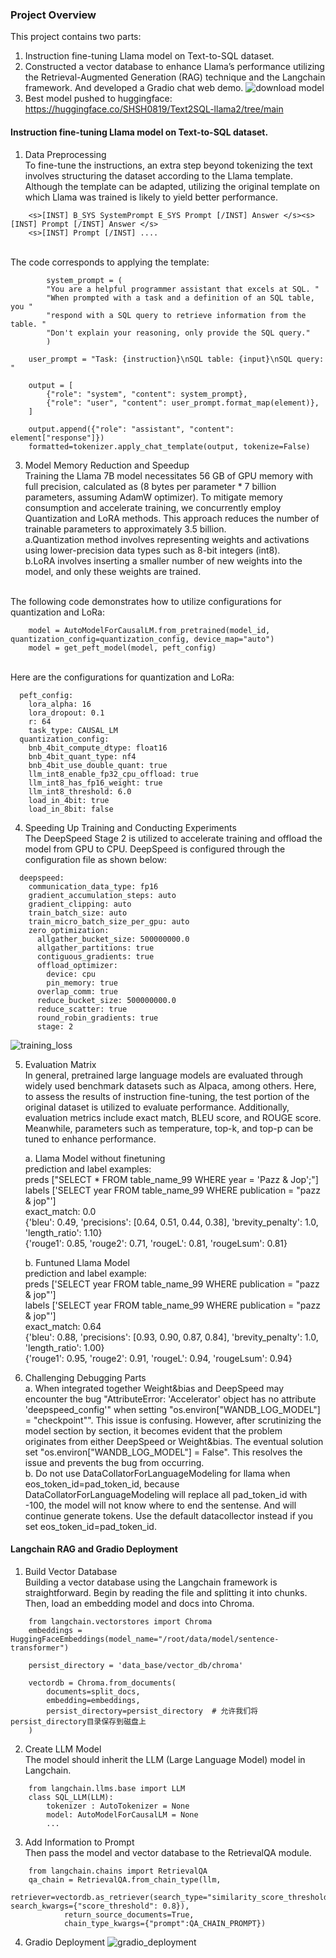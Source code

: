 ### Project Overview
This project contains two parts: 
1. Instruction fine-tuning Llama model on Text-to-SQL dataset.
2. Constructed a vector database to enhance Llama’s performance utilizing the Retrieval-Augmented Generation (RAG) technique and the Langchain framework. And developed a Gradio chat web demo.
![download model](model_overview.png)
3. Best model pushed to huggingface: https://huggingface.co/SHSH0819/Text2SQL-llama2/tree/main

#### Instruction fine-tuning Llama model on Text-to-SQL dataset.
1. Data Preprocessing
<br>To fine-tune the instructions, an extra step beyond tokenizing the text involves structuring the dataset according to the Llama template. Although the template can be adapted, utilizing the original template on which Llama was trained is likely to yield better performance.

```
    <s>[INST] B_SYS SystemPrompt E_SYS Prompt [/INST] Answer </s><s>[INST] Prompt [/INST] Answer </s> 
    <s>[INST] Prompt [/INST] ....
```
    
<br> The code corresponds to applying the template:

```
        system_prompt = (
        "You are a helpful programmer assistant that excels at SQL. "
        "When prompted with a task and a definition of an SQL table, you "
        "respond with a SQL query to retrieve information from the table. "
        "Don't explain your reasoning, only provide the SQL query."
        )

    user_prompt = "Task: {instruction}\nSQL table: {input}\nSQL query: "

    output = [
        {"role": "system", "content": system_prompt},
        {"role": "user", "content": user_prompt.format_map(element)},
    ]

    output.append({"role": "assistant", "content": element["response"]})
    formatted=tokenizer.apply_chat_template(output, tokenize=False)
```
    
3. Model Memory Reduction and Speedup
<br> Training the Llama 7B model necessitates 56 GB of GPU memory with full precision, calculated as (8 bytes per parameter * 7 billion parameters, assuming AdamW optimizer). To mitigate memory consumption and accelerate training, we concurrently employ Quantization and LoRA methods. This approach reduces the number of trainable parameters to approximately 3.5 billion.
<br> a.Quantization method involves representing weights and activations using lower-precision data types such as 8-bit integers (int8).
<br> b.LoRA involves inserting a smaller number of new weights into the model, and only these weights are trained.

<br> The following code demonstrates how to utilize configurations for quantization and LoRa:
```
    model = AutoModelForCausalLM.from_pretrained(model_id, quantization_config=quantization_config, device_map="auto")
    model = get_peft_model(model, peft_config)

```

<br> Here are the configurations for quantization and LoRa:
```
  peft_config:
    lora_alpha: 16
    lora_dropout: 0.1
    r: 64
    task_type: CAUSAL_LM
  quantization_config:
    bnb_4bit_compute_dtype: float16
    bnb_4bit_quant_type: nf4
    bnb_4bit_use_double_quant: true
    llm_int8_enable_fp32_cpu_offload: true
    llm_int8_has_fp16_weight: true
    llm_int8_threshold: 6.0
    load_in_4bit: true
    load_in_8bit: false
```

4. Speeding Up Training and Conducting Experiments
<br> The DeepSpeed Stage 2 is utilized to accelerate training and offload the model from GPU to CPU. DeepSpeed is configured through the configuration file as shown below:
```
  deepspeed:
    communication_data_type: fp16
    gradient_accumulation_steps: auto
    gradient_clipping: auto
    train_batch_size: auto
    train_micro_batch_size_per_gpu: auto
    zero_optimization:
      allgather_bucket_size: 500000000.0
      allgather_partitions: true
      contiguous_gradients: true
      offload_optimizer:
        device: cpu
        pin_memory: true
      overlap_comm: true
      reduce_bucket_size: 500000000.0
      reduce_scatter: true
      round_robin_gradients: true
      stage: 2
```

![training_loss](train_eval_loss.png)

5. Evaluation Matrix
<br> In general, pretrained large language models are evaluated through widely used benchmark datasets such as Alpaca, among others. Here, to assess the results of instruction fine-tuning, the test portion of the original dataset is utilized to evaluate performance. Additionally, evaluation metrics include exact match, BLEU score, and ROUGE score. Meanwhile, parameters such as temperature, top-k, and top-p can be tuned to enhance performance.
    
    a. Llama Model without finetuning
        <br> prediction and label examples:
        <br> preds ["SELECT * FROM table_name_99 WHERE year = 'Pazz & Jop';"]
        <br> labels ['SELECT year FROM table_name_99 WHERE publication = "pazz & jop"']
        <br> exact_match: 0.0
        <br> {'bleu': 0.49, 'precisions': [0.64, 0.51, 0.44, 0.38], 'brevity_penalty': 1.0, 'length_ratio': 1.10}
        <br> {'rouge1': 0.85, 'rouge2': 0.71, 'rougeL': 0.81, 'rougeLsum': 0.81}
        
     b. Funtuned Llama Model
        <br> prediction and label example:
        <br> preds ['SELECT year FROM table_name_99 WHERE publication = "pazz & jop"']
        <br> labels ['SELECT year FROM table_name_99 WHERE publication = "pazz & jop"']
        <br> exact_match: 0.64
        <br> {'bleu': 0.88, 'precisions': [0.93, 0.90, 0.87, 0.84], 'brevity_penalty': 1.0, 'length_ratio': 1.00}
        <br> {'rouge1': 0.95, 'rouge2': 0.91, 'rougeL': 0.94, 'rougeLsum': 0.94}

6. Challenging Debugging Parts
    <br>a. When integrated together Weight&bias and DeepSpeed may encounter the bug "AttributeError: 'Accelerator' object has no attribute 'deepspeed_config'" when setting "os.environ["WANDB_LOG_MODEL"] = "checkpoint"". This issue is confusing. However, after scrutinizing the model section by section, it becomes evident that the problem originates from either DeepSpeed or Weight&bias. The eventual solution set "os.environ["WANDB_LOG_MODEL"] = False". This resolves the issue and prevents the bug from occurring.
    <br>b. Do not use DataCollatorForLanguageModeling for llama when eos_token_id=pad_token_id, because DataCollatorForLanguageModeling will replace all pad_token_id with -100, the model will not know where to end the sentense. And will continue generate tokens. Use the default datacollector instead if you set eos_token_id=pad_token_id. 

#### Langchain RAG and Gradio Deployment
1. Build Vector Database
<br> Building a vector database using the Langchain framework is straightforward. Begin by reading the file and splitting it into chunks. Then, load an embedding model and docs into Chroma.

```
    from langchain.vectorstores import Chroma
    embeddings = HuggingFaceEmbeddings(model_name="/root/data/model/sentence-transformer")

    persist_directory = 'data_base/vector_db/chroma'

    vectordb = Chroma.from_documents(
        documents=split_docs,
        embedding=embeddings,
        persist_directory=persist_directory  # 允许我们将persist_directory目录保存到磁盘上
    )
```

2. Create LLM Model 
<br> The model should inherit the LLM (Large Language Model) model in Langchain.

```
    from langchain.llms.base import LLM
    class SQL_LLM(LLM):
        tokenizer : AutoTokenizer = None
        model: AutoModelForCausalLM = None
        ...
```

3. Add Information to Prompt
<br> Then pass the model and vector database to the RetrievalQA module.

```
    from langchain.chains import RetrievalQA
    qa_chain = RetrievalQA.from_chain_type(llm,
            retriever=vectordb.as_retriever(search_type="similarity_score_threshold", search_kwargs={"score_threshold": 0.8}),
            return_source_documents=True,
            chain_type_kwargs={"prompt":QA_CHAIN_PROMPT})
```

4. Gradio Deployment
![gradio_deployment](gradio_deployment.png)









